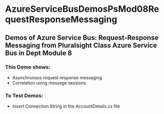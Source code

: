 # AzureServiceBusDemosPsMod08RequestResponseMessaging

## Demos of Azure Service Bus: Request-Response Messaging from Pluralsight Class Azure Service Bus in Dept Module 8

### This Demo shows:
- Asynchronous request response messaging
- Correlation using message sessions

### To Test Demos:
- Insert Connection String in the AccountDetails.cs file
